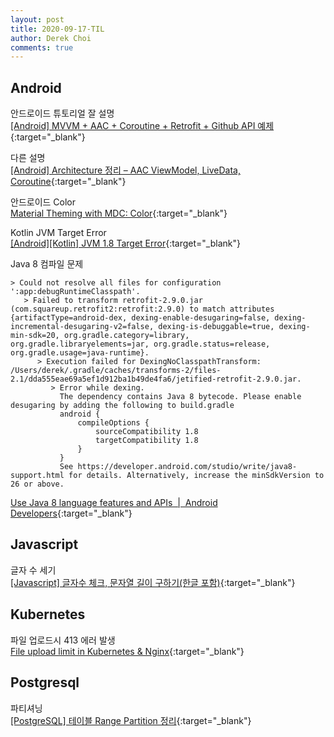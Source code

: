 ```yaml
---
layout: post
title: 2020-09-17-TIL
author: Derek Choi
comments: true
---
```


## Android
안드로이드 튜토리얼 잘 설명  
[\[Android\] MVVM + AAC + Coroutine + Retrofit + Github API 예제](https://doitddo.tistory.com/84?category=855312){:target="_blank"}

다른 설명  
[\[Android\] Architecture 정리 – AAC ViewModel, LiveData, Coroutine](http://youknow.kim/2019/12/18/android-architecture-aac-simple/){:target="_blank"}

안드로이드 Color  
[Material Theming with MDC: Color](https://medium.com/androiddevelopers/material-theming-with-mdc-color-860dbba8ce2f){:target="_blank"}

Kotlin JVM Target Error  
[\[Android\]\[Kotlin\] JVM 1.8 Target Error](https://blog.yena.io/studynote/2020/01/08/Android-Kotlin-JVM-Error.html){:target="_blank"}

Java 8 컴파일 문제  
```
> Could not resolve all files for configuration ':app:debugRuntimeClasspath'.
   > Failed to transform retrofit-2.9.0.jar (com.squareup.retrofit2:retrofit:2.9.0) to match attributes {artifactType=android-dex, dexing-enable-desugaring=false, dexing-incremental-desugaring-v2=false, dexing-is-debuggable=true, dexing-min-sdk=20, org.gradle.category=library, org.gradle.libraryelements=jar, org.gradle.status=release, org.gradle.usage=java-runtime}.
      > Execution failed for DexingNoClasspathTransform: /Users/derek/.gradle/caches/transforms-2/files-2.1/dda555eae69a5ef1d912ba1b49de4fa6/jetified-retrofit-2.9.0.jar.
         > Error while dexing.
           The dependency contains Java 8 bytecode. Please enable desugaring by adding the following to build.gradle
           android {
               compileOptions {
                   sourceCompatibility 1.8
                   targetCompatibility 1.8
               }
           }
           See https://developer.android.com/studio/write/java8-support.html for details. Alternatively, increase the minSdkVersion to 26 or above.

```
[Use Java 8 language features and APIs  |  Android Developers](https://developer.android.com/studio/write/java8-support.html){:target="_blank"}


## Javascript
글자 수 세기  
[\[Javascript\] 글자수 체크, 문자열 길이 구하기(한글 포함)](https://juein.tistory.com/44){:target="_blank"}

## Kubernetes
파일 업로드시 413 에러 발생  
[File upload limit in Kubernetes & Nginx](https://blog.pragtechnologies.com/file-upload-limit-in-kubernetes/){:target="_blank"}

## Postgresql
파티셔닝  
[\[PostgreSQL\] 테이블 Range Partition 정리](https://hochoon-dev.tistory.com/74){:target="_blank"}
